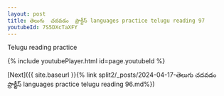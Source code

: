 ```yaml
---
layout: post
title: తెలుగు  చదవడం  ప్రాక్టీస్ languages practice telugu reading 97
youtubeId: 7S5DXcTaXFY
---
```

 
 
Telugu reading practice
 
 
 
 
 


{% include youtubePlayer.html id=page.youtubeId %}
 
[Next]({{ site.baseurl }}{% link  split2/_posts/2024-04-17-తెలుగు  చదవడం  ప్రాక్టీస్ languages practice telugu reading 96.md%})
 
